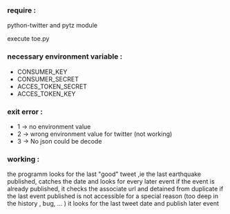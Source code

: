 ### require :

python-twitter and pytz module

execute  toe.py 

### necessary environment variable :
					
* CONSUMER_KEY
* CONSUMER_SECRET
* ACCES_TOKEN_SECRET
* ACCES_TOKEN_KEY


### exit error :
 		 
- 1 -> no environment value 
- 2 -> wrong environment value for twitter (not working)
- 3 -> No json could be decode 


### working :

the programm looks for the last "good" tweet ,ie the last earthquake published, 
catches the date and looks for every later event 
if the event is already published, it checks the associate url and 
detained from duplicate
if the last event published is not accessible 
for a special reason (too deep in the history , bug, ... )
it looks for the last tweet date and publish later event 

